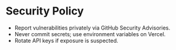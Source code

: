 # Security Policy

- Report vulnerabilities privately via GitHub Security Advisories.
- Never commit secrets; use environment variables on Vercel.
- Rotate API keys if exposure is suspected.
